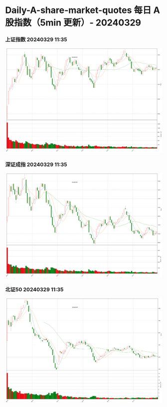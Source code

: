 
# Daily-A-share-market-quotes 每日 A 股指数（5min 更新）- 20240329

### 上证指数 20240329 11:35
![](./fig/2024/3/20240329-sh000001.png)

### 深证成指 20240329 11:35
![](./fig/2024/3/20240329-sz399001.png)

### 北证50 20240329 11:35
![](./fig/2024/3/20240329-bj899050.png)
